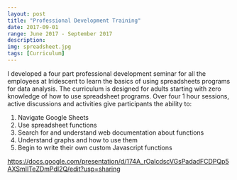 ```yaml
---
layout: post
title: "Professional Development Training"
date: 2017-09-01
range: June 2017 - September 2017
description:
img: spreadsheet.jpg
tags: [Curriculum]
---
```

I developed a four part professional development seminar for all the employees at Iridescent to learn the basics of using spreadsheets programs for data analysis. The curriculum is designed for adults starting with zero knowledge of how to use spreadsheet programs. Over four 1 hour sessions, active discussions and activities give participants the ability to:

1. Navigate Google Sheets
2. Use spreadsheet functions
3. Search for and understand web documentation about functions
4. Understand graphs and how to use them
5. Begin to write their own custom Javascript functions

https://docs.google.com/presentation/d/174A_rOalcdscVGsPadadFCDPQp5AXSmIITeZDmPdI2Q/edit?usp=sharing